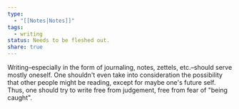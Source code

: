 ```yaml
---
type:
  - "[[Notes|Notes]]"
tags:
  - writing
status: Needs to be fleshed out.
share: true
---
```


Writing–especially in the form of journaling, notes, zettels, etc.–should serve mostly oneself. One shouldn't even take into consideration the possibility that other people might be reading, except for maybe one's future self. Thus, one should try to write free from judgement, free from fear of "being caught". 

